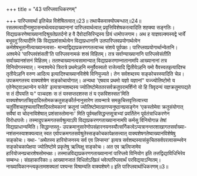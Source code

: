 +++
title = "43 पारिप्लवाधिकरणम्"

+++
पारिप्लवार्था इतिचेन्न विशेषितत्वात्॥23॥ तथाचैकवाक्योपबन्धात्॥24॥ रसतमत्वादीनामुपासनार्थत्ववदाख्यानानां पारिप्लवार्थत्वात् प्रवृत्तिविशेषकरत्वादिति शह्क्या सङ्गतिः। विद्याप्रकरणेष्वाख्यानादिश्रूयतेप्रतर्दनो ह वै दैवोदासिरिन्द्रस्य प्रियं धामोपजगाम। अथ ह याज्ञवल्क्यस्यद्वे भार्यें बभूवतु'रित्यादीनि किं विद्याप्रशंसार्थत्वेन विद्याप्रधानानि उतपारिप्लवप्रयोगार्थत्वेन कर्मशेषभूतानीत्याख्यानत्वसा- मान्याद्विद्याप्रकरणगतत्वाच्च संशये पूर्वपक्षः। पारिप्लवप्रयोगार्थान्येतानि। अश्वमेधे 'पारिप्लवंशंसती'ति पारिप्लवनामकं शस्रं विहितम्। तत्र सर्वाण्याख्यानानि पारिप्लवेसंतीति सर्वाख्यानशंसनं विहितम्। ततश्चाख्यानत्वसामान्यात् विद्याप्रकरणाम्नातानामपि आख्यानानां तत्र विनियोगस्स्यात्। नन्वश्वमेधे त्रिरात्रे प्रथमेऽहनि मनुर्वैवस्वतो राजेत्यादि द्वितीयेऽहनि यमो वैवस्वतइत्यादिश्च तृतीयेऽहनि वरुण आदित्य इत्यादिश्चाख्यानविशेषे विनियुज्यते। तेन सर्वशब्दस्य सङ्कोचस्स्यादिति चेन्न। उपक्रमगतस्य वाक्यशेषेण सङ्कोचायोगात्। अन्यथा 'एषवाव प्रथमो यज्ञो यज्ञानां" यज्ज्योतिष्टोमो य एतेनेष्ट्वाऽथान्येन यजेते' इत्यत्रान्यशब्दस्य ज्योतिष्टोमेततरसर्वक्रतुपरामर्शिनो यो हि त्रिवृदन्यं यज्ञक्रतुमापद्यते स तं दीपयति यः" पञ्चदशः स तं यस्सप्तदशस्स तं य एकविशस्सत'मिति वाक्यशेषगतत्रिवृदादिस्तोमकक्रतुसङ्कीर्तनानुसारेण तावन्मात्रे समकुचित्तवृत्तित्वात्त्या चतुर्विंशचतुश्चत्वारिंशादिस्तोमकानां क्रतूनां ज्योतिष्टोमात्प्रागप्यनुष्ठानप्रसङ्गेन 'एकस्तोमेवा क्रतुसंयोगात् सर्वेषां वा चोदनाविशेषात् प्रशंसास्तोमानाः' मिति पूर्वमक्षसिद्धन्तसूत्राभ्यां प्रवर्तितेन पूर्वतंत्राधिकरणेन विरोधापत्तेः। तस्मादुपक्रमगतसर्वश्रुत्याऽपि विद्याप्रकरणगताख्यानानामपि कर्मसु विनियोगान्न तेषां विद्याप्राधान्यमिति। सिद्धान्तस्तु- उपक्रमानुसारेणोपसंहारनयनस्यौत्सर्गिकत्वेऽप्यत्रानन्तरशाखागतसर्वाख्या- नशंसनस्याशक्यत्वात् स्वत एवोपक्रमगतसर्वश्रुतेस्सङ्कोचकापेक्षसत्त्वात् वाक्यशेषगतेष्वाख्यानविशेषेषु सङ्कोचः। यथा- 'अथैतस्य हारियोजनस्य सर्व एव लिप्सन्त' इत्यत्र सर्वशब्दस्यासंकुचितसर्वपरत्वासम्भवेन सङ्कोचकापेक्षया ज्योतिष्टोमे प्रकृतेषु ऋत्विक्षु सङ्कोचः। अत एव ऋत्विजामेव हारियोजनप्रचारशेषसोमभक्षः। तस्मान्नविद्याप्रकरणगताख्यानानां पारिप्लवे विनियोग इति तत्तद्विद्याविधिभिरेव सम्बन्धः। संग्रहाकारिकाः॥ आख्यानजातं विधितोऽखिलं भवेत्पारिप्लवार्थं परविद्ययाऽन्वितम्। नाख्यायिकानन्त्यकृतामशक्यतां पश्यन्स विश्राम्यति वाक्यशेषगे॥ इति पारिप्लवार्थाधिकरणम्॥3॥